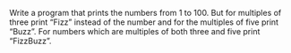 Write a program that prints the numbers from 1 to 100. 
But for multiples of three print “Fizz” instead of the number and for the multiples of five print “Buzz”.
For numbers which are multiples of both three and five print “FizzBuzz”.
